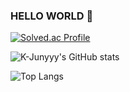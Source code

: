 ### HELLO WORLD 👋

<!--
**seiyeon/seiyeon** is a ✨ _special_ ✨ repository because its `README.md` (this file) appears on your GitHub profile.

Here are some ideas to get you started:

- 🔭 I’m currently working on ...
- 🌱 I’m currently learning ...
- 👯 I’m looking to collaborate on ...
- 🤔 I’m looking for help with ...
- 💬 Ask me about ...
- 📫 How to reach me: ...
- 😄 Pronouns: ...
- ⚡ Fun fact: ...
-->

[![Solved.ac Profile](http://mazassumnida.wtf/api/generate_badge?boj=jjjooo48)](https://solved.ac/jjjooo48)

![K-Junyyy's GitHub stats](https://github-readme-stats.vercel.app/api?username=seiyeon&show_icons=true&theme=tokyonight)


![Top Langs](https://github-readme-stats.vercel.app/api/top-langs/?username=seiyeon&layout=compact&theme=tokyonight)
